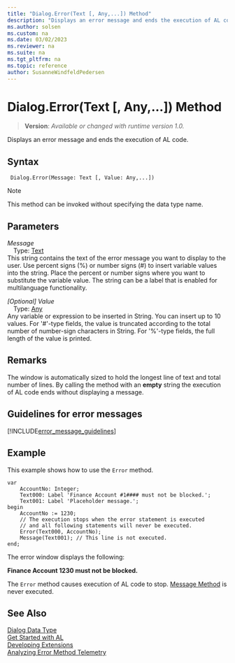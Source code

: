 ```yaml
---
title: "Dialog.Error(Text [, Any,...]) Method"
description: "Displays an error message and ends the execution of AL code."
ms.author: solsen
ms.custom: na
ms.date: 03/02/2023
ms.reviewer: na
ms.suite: na
ms.tgt_pltfrm: na
ms.topic: reference
author: SusanneWindfeldPedersen
---
```

[//]: # (START>DO_NOT_EDIT)
[//]: # (IMPORTANT:Do not edit any of the content between here and the END>DO_NOT_EDIT.)
[//]: # (Any modifications should be made in the .xml files in the ModernDev repo.)
# Dialog.Error(Text [, Any,...]) Method
> **Version**: _Available or changed with runtime version 1.0._

Displays an error message and ends the execution of AL code.


## Syntax
```AL
 Dialog.Error(Message: Text [, Value: Any,...])
```
> [!NOTE]
> This method can be invoked without specifying the data type name.
## Parameters
*Message*  
&emsp;Type: [Text](../text/text-data-type.md)  
This string contains the text of the error message you want to display to the user. Use percent signs (%) or number signs (#) to insert variable values into the string. Place the percent or number signs where you want to substitute the variable value. The string can be a label that is enabled for multilanguage functionality.  

*[Optional] Value*  
&emsp;Type: [Any](../any/any-data-type.md)  
Any variable or expression to be inserted in String. You can insert up to 10 values. For '#'-type fields, the value is truncated according to the total number of number-sign characters in String. For '%'-type fields, the full length of the value is printed.  



[//]: # (IMPORTANT: END>DO_NOT_EDIT)
## Remarks  

The window is automatically sized to hold the longest line of text and total number of lines. By calling the method with an **empty** string the execution of AL code ends without displaying a message. 

## Guidelines for error messages

[!INCLUDE[error_message_guidelines](../../includes/include-error-message-guidelines.md)]

## Example  

This example shows how to use the `Error` method. 
 
```al
var
    AccountNo: Integer;
    Text000: Label 'Finance Account #1#### must not be blocked.';
    Text001: Label 'Placeholder message.';   
begin 
    AccountNo := 1230;  
    // The execution stops when the error statement is executed  
    // and all following statements will never be executed.  
    Error(Text000, AccountNo);  
    Message(Text001); // This line is not executed.  
end;
```  

The error window displays the following:  

**Finance Account 1230  must not be blocked.**  

The `Error` method causes execution of AL code to stop. [Message Method](../../methods-auto/dialog/dialog-message-method.md) is never executed.  

## See Also
[Dialog Data Type](dialog-data-type.md)  
[Get Started with AL](../../devenv-get-started.md)  
[Developing Extensions](../../devenv-dev-overview.md)  
[Analyzing Error Method Telemetry](../../../administration/telemetry-error-method-trace.md)
